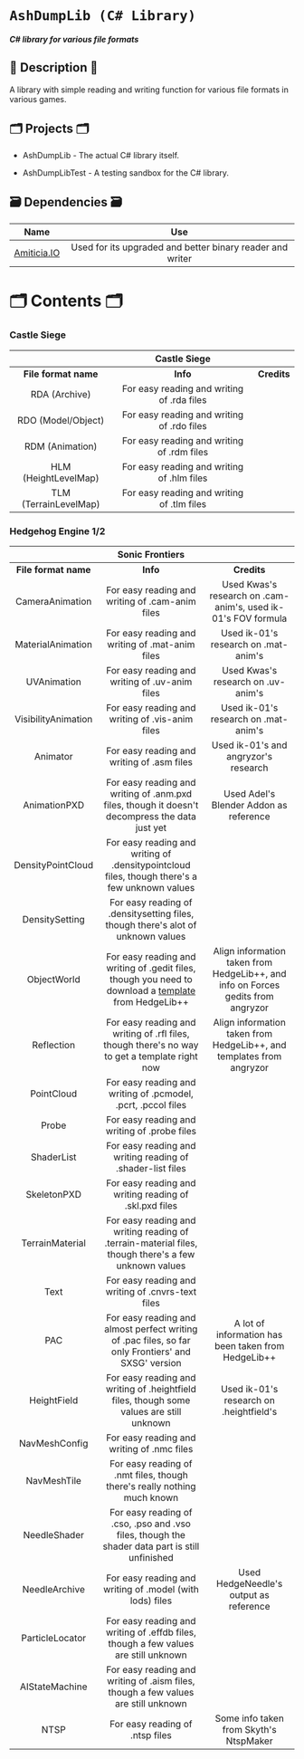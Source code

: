 # `AshDumpLib (C# Library)`

**_C# library for various file formats_**

## 📜 Description 📜

A library with simple reading and writing function for various file formats in various games.

## 🗂️ Projects 🗂️

- AshDumpLib - The actual C# library itself.

- AshDumpLibTest - A testing sandbox for the C# library.

## 🗃 Dependencies 🗃

|                                                     Name                                                      |                            Use                            |
| :-----------------------------------------------------------------------------------------------------------: | :-------------------------------------------------------: |
| [Amiticia.IO](<[https://github.com/tge-was-taken/Amicitia.IO](https://github.com/tge-was-taken/Amicitia.IO)>) | Used for its upgraded and better binary reader and writer |

# 🗂️ Contents 🗂️

### Castle Siege

|                       |              **Castle Siege**              |             |
| :-------------------: | :----------------------------------------: | :---------: |
| **File format name**  |                  **Info**                  | **Credits** |
|     RDA (Archive)     | For easy reading and writing of .rda files |             |
|  RDO (Model/Object)   | For easy reading and writing of .rdo files |             |
|    RDM (Animation)    | For easy reading and writing of .rdm files |             |
| HLM (HeightLevelMap)  | For easy reading and writing of .hlm files |             |
| TLM (TerrainLevelMap) | For easy reading and writing of .tlm files |             |

### Hedgehog Engine 1/2

|                      |                                                                              **Sonic Frontiers**                                                                               |                                                                                  |
| :------------------: | :----------------------------------------------------------------------------------------------------------------------------------------------------------------------------: | :------------------------------------------------------------------------------: |
| **File format name** |                                                                                    **Info**                                                                                    |                                   **Credits**                                    |
|   CameraAnimation    |                                                                For easy reading and writing of .cam-anim files                                                                 |          Used Kwas's research on .cam-anim's, used ik-01's FOV formula           |
|  MaterialAnimation   |                                                                For easy reading and writing of .mat-anim files                                                                 |                       Used ik-01's research on .mat-anim's                       |
|     UVAnimation      |                                                                 For easy reading and writing of .uv-anim files                                                                 |                        Used Kwas's research on .uv-anim's                        |
| VisibilityAnimation  |                                                                For easy reading and writing of .vis-anim files                                                                 |                       Used ik-01's research on .mat-anim's                       |
|       Animator       |                                                                   For easy reading and writing of .asm files                                                                   |                       Used ik-01's and angryzor's research                       |
|     AnimationPXD     |                                         For easy reading and writing of .anm.pxd files, though it doesn't decompress the data just yet                                         |                      Used Adel's Blender Addon as reference                      |
|  DensityPointCloud   |                                         For easy reading and writing of .densitypointcloud files, though there's a few unknown values                                          |                                                                                  |
|    DensitySetting    |                                                For easy reading of .densitysetting files, though there's alot of unknown values                                                |                                                                                  |
|     ObjectWorld      | For easy reading and writing of .gedit files, though you need to download a [template](https://github.com/Radfordhound/HedgeLib/tree/HedgeLib%2B%2B/Templates) from HedgeLib++ | Align information taken from HedgeLib++, and info on Forces gedits from angryzor |
|      Reflection      |                                         For easy reading and writing of .rfl files, though there's no way to get a template right now                                          |       Align information taken from HedgeLib++, and templates from angryzor       |
|      PointCloud      |                                                         For easy reading and writing of .pcmodel, .pcrt, .pccol files                                                          |                                                                                  |
|        Probe         |                                                                  For easy reading and writing of .probe files                                                                  |                                                                                  |
|      ShaderList      |                                                           For easy reading and writing reading of .shader-list files                                                           |                                                                                  |
|     SkeletonPXD      |                                                             For easy reading and writing reading of .skl.pxd files                                                             |                                                                                  |
|   TerrainMaterial    |                                      For easy reading and writing reading of .terrain-material files, though there's a few unknown values                                      |                                                                                  |
|         Text         |                                                               For easy reading and writing of .cnvrs-text files                                                                |                                                                                  |
|         PAC          |                                      For easy reading and almost perfect writing of .pac files, so far only Frontiers' and SXSG' version                                       |               A lot of information has been taken from HedgeLib++                |
|     HeightField      |                                            For easy reading and writing of .heightfield files, though some values are still unknown                                            |                     Used ik-01's research on .heightfield's                      |
|    NavMeshConfig     |                                                                   For easy reading and writing of .nmc files                                                                   |                                                                                  |
|     NavMeshTile      |                                                    For easy reading of .nmt files, though there's really nothing much known                                                    |                                                                                  |
|     NeedleShader     |                                         For easy reading of .cso, .pso and .vso files, though the shader data part is still unfinished                                         |                                                                                  |
|    NeedleArchive     |                                                            For easy reading and writing of .model (with lods) files                                                            |                      Used HedgeNeedle's output as reference                      |
|   ParticleLocator    |                                              For easy reading and writing of .effdb files, though a few values are still unknown                                               |                                                                                  |
|    AIStateMachine    |                                               For easy reading and writing of .aism files, though a few values are still unknown                                               |                                                                                  |
|         NTSP         |                                                                        For easy reading of .ntsp files                                                                         |                      Some info taken from Skyth's NtspMaker                      |
